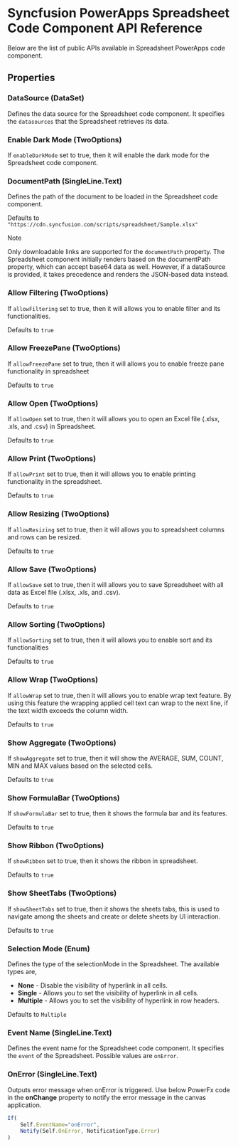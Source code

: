 # Syncfusion PowerApps Spreadsheet Code Component API Reference

Below are the list of public APIs available in Spreadsheet PowerApps code component.

## Properties

### DataSource (DataSet)

Defines the data source for the Spreadsheet code component. It specifies the `datasources` that the Spreadsheet retrieves its data.

### Enable Dark Mode (TwoOptions)

If `enableDarkMode` set to true, then it will enable the dark mode for the Spreadsheet code component.

### DocumentPath (SingleLine.Text)

Defines the path of the document to be loaded in the Spreadsheet code component.

Defaults to `"https://cdn.syncfusion.com/scripts/spreadsheet/Sample.xlsx"`

> [!NOTE]
> Only downloadable links are supported for the `documentPath` property.
> The Spreadsheet component initially renders based on the documentPath property, which can accept base64 data as well. However, if a dataSource is provided, it takes precedence and renders the JSON-based data instead.

### Allow Filtering (TwoOptions)

If `allowFiltering` set to true, then it will allows you to enable filter and its functionalities.

Defaults to `true`

### Allow FreezePane (TwoOptions)

If `allowFreezePane` set to true, then it will allows you to enable freeze pane functionality in spreadsheet

Defaults to `true`

### Allow Open (TwoOptions)

If `allowOpen` set to true, then it will allows you to open an Excel file (.xlsx, .xls, and .csv) in Spreadsheet.

Defaults to `true`

### Allow Print (TwoOptions)

If `allowPrint` set to true, then it will allows you to enable printing functionality in the spreadsheet.

Defaults to `true`

### Allow Resizing (TwoOptions)

If `allowResizing` set to true, then it will allows you to spreadsheet columns and rows can be resized.

Defaults to `true`

### Allow Save (TwoOptions)

If `allowSave` set to true, then it will allows you to save Spreadsheet with all data as Excel file (.xlsx, .xls, and .csv).

Defaults to `true`

### Allow Sorting (TwoOptions)

If `allowSorting` set to true, then it will allows you to enable sort and its functionalities

Defaults to `true`

### Allow Wrap (TwoOptions)

If `allowWrap` set to true, then it will allows you to enable wrap text feature. By using this feature the wrapping applied cell text can wrap to the next line, if the text width exceeds the column width.

Defaults to `true`

### Show Aggregate (TwoOptions)

If `showAggregate` set to true, then it will show the AVERAGE, SUM, COUNT, MIN and MAX values based on the selected cells.

Defaults to `true`

### Show FormulaBar (TwoOptions)

If `showFormulaBar` set to true, then it shows the formula bar and its features.

Defaults to `true`

### Show Ribbon (TwoOptions)

If `showRibbon` set to true, then it shows the ribbon in spreadsheet.

Defaults to `true`

### Show SheetTabs (TwoOptions)

If `showSheetTabs` set to true, then it shows the sheets tabs, this is used to navigate among the sheets and create or delete sheets by UI interaction.

Defaults to `true`

### Selection Mode (Enum)

Defines the type of the selectionMode in the Spreadsheet. The available types are,

* **None** - Disable the visibility of hyperlink in all cells.
* **Single** - Allows you to set the visibility of hyperlink in all cells.
* **Multiple** - Allows you to set the visibility of hyperlink in row headers.

Defaults to `Multiple`

### Event Name (SingleLine.Text)

Defines the event name for the Spreadsheet code component. It specifies the `event` of the Spreadsheet. Possible values are `onError`.

### OnError (SingleLine.Text)

Outputs error message when onError is triggered. Use below PowerFx code in the **onChange** property to notify the error message in the canvas application.

```js
If(
    Self.EventName="onError",
    Notify(Self.OnError, NotificationType.Error)
)
```
